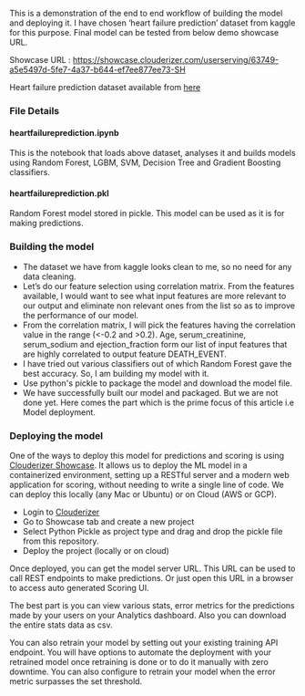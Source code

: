 
This is a demonstration of the end to end workflow of building the model and deploying it. I have chosen ‘heart failure prediction’ dataset from kaggle for this purpose. Final model can be tested from below demo showcase URL.

Showcase URL : https://showcase.clouderizer.com/userserving/63749-a5e5497d-5fe7-4a37-b644-ef7ee877ee73-SH



Heart failure prediction dataset available from [here](https://www.kaggle.com/andrewmvd/heart-failure-clinical-data)

### File Details

#### heartfailureprediction.ipynb

This is the notebook that loads above dataset, analyses it and builds models using Random Forest, LGBM, SVM, Decision Tree and Gradient Boosting classifiers.

#### heartfailureprediction.pkl

Random Forest model stored in pickle. This model can be used as it is for making predictions.

### Building the model

* The dataset we have from kaggle looks clean to me, so no need for any data cleaning. 
* Let’s do our feature selection using correlation matrix. From the features available, I would want to see what input features are more relevant to our output and eliminate non relevant ones from the list so as to improve the performance of our model. 
* From the correlation matrix, I will pick the features having the correlation value in the range (<-0.2 and >0.2). Age, serum_creatinine, serum_sodium and ejection_fraction form our list of input features that are highly correlated to output feature DEATH_EVENT.
* I have tried out various classifiers out of which Random Forest gave the best accuracy. So, I am building my model with it.
* Use python's pickle to package the model and download the model file.
* We have successfully built our model and packaged. But we are not done yet. Here comes the part which is the prime focus of this article i.e Model deployment.

### Deploying the model

One of the ways to deploy this model for predictions and scoring is using [Clouderizer Showcase](https://clouderizer.com). It allows us to deploy the ML model in a containerized environment, setting up a RESTful server and a modern web application for scoring, without needing to write a single line of code. We can deploy this locally (any Mac or Ubuntu) or on Cloud (AWS or GCP).
* Login to [Clouderizer](https://showcase.clouderizer.com)
* Go to Showcase tab and create a new project
* Select Python Pickle as project type and drag and drop the pickle file from this repository.
* Deploy the project (locally or on cloud)

Once deployed, you can get the model server URL. This URL can be used to call REST endpoints to make predictions. Or just open this URL in a browser to access auto generated Scoring UI.

The best part is you can view various stats, error metrics for the predictions made by your users on your Analytics dashboard. Also you can download the entire stats data as csv.

You can also retrain your model by setting out your existing training API endpoint. You will have options to automate the deployment with your retrained model once retraining is done or to do it manually with zero downtime. You can also configure to retrain your model when the error metric surpasses the set threshold. 


